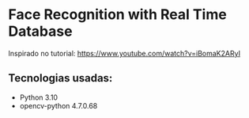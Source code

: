 # Face Recognition with Real Time Database
Inspirado no tutorial: https://www.youtube.com/watch?v=iBomaK2ARyI

## Tecnologias usadas:
- Python 3.10 
- opencv-python 4.7.0.68